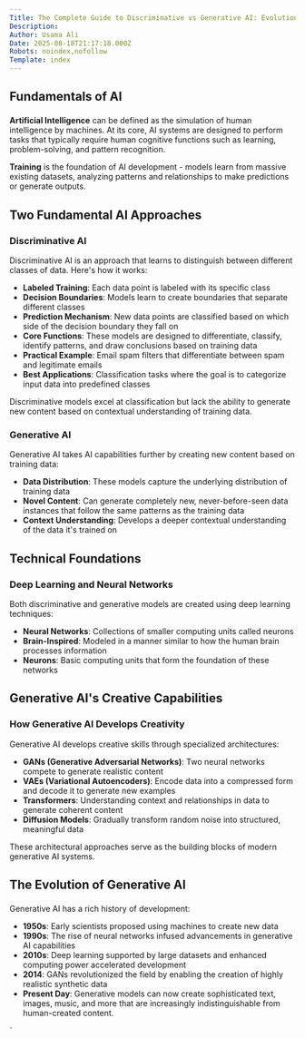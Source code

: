 ```yaml
---
Title: The Complete Guide to Discriminative vs Generative AI: Evolution, Creativity, and Applications
Description: 
Author: Usama Ali
Date: 2025-08-18T21:17:18.000Z
Robots: noindex,nofollow
Template: index
---
```

<h2>
  
  
  Fundamentals of AI
</h2>

<p><strong>Artificial Intelligence</strong> can be defined as the simulation of human intelligence by machines. At its core, AI systems are designed to perform tasks that typically require human cognitive functions such as learning, problem-solving, and pattern recognition.</p>

<p><strong>Training</strong> is the foundation of AI development - models learn from massive existing datasets, analyzing patterns and relationships to make predictions or generate outputs.</p>

<h2>
  
  
  Two Fundamental AI Approaches
</h2>

<h3>
  
  
  Discriminative AI
</h3>

<p>Discriminative AI is an approach that learns to distinguish between different classes of data. Here's how it works:</p>

<ul>
<li>
<strong>Labeled Training</strong>: Each data point is labeled with its specific class</li>
<li>
<strong>Decision Boundaries</strong>: Models learn to create boundaries that separate different classes</li>
<li>
<strong>Prediction Mechanism</strong>: New data points are classified based on which side of the decision boundary they fall on</li>
<li>
<strong>Core Functions</strong>: These models are designed to differentiate, classify, identify patterns, and draw conclusions based on training data</li>
<li>
<strong>Practical Example</strong>: Email spam filters that differentiate between spam and legitimate emails</li>
<li>
<strong>Best Applications</strong>: Classification tasks where the goal is to categorize input data into predefined classes</li>
</ul>

<p>Discriminative models excel at classification but lack the ability to generate new content based on contextual understanding of training data.</p>

<h3>
  
  
  Generative AI
</h3>

<p>Generative AI takes AI capabilities further by creating new content based on training data:</p>

<ul>
<li>
<strong>Data Distribution</strong>: These models capture the underlying distribution of training data</li>
<li>
<strong>Novel Content</strong>: Can generate completely new, never-before-seen data instances that follow the same patterns as the training data</li>
<li>
<strong>Context Understanding</strong>: Develops a deeper contextual understanding of the data it's trained on</li>
</ul>

<h2>
  
  
  Technical Foundations
</h2>

<h3>
  
  
  Deep Learning and Neural Networks
</h3>

<p>Both discriminative and generative models are created using deep learning techniques:</p>

<ul>
<li>
<strong>Neural Networks</strong>: Collections of smaller computing units called neurons</li>
<li>
<strong>Brain-Inspired</strong>: Modeled in a manner similar to how the human brain processes information</li>
<li>
<strong>Neurons</strong>: Basic computing units that form the foundation of these networks</li>
</ul>

<h2>
  
  
  Generative AI's Creative Capabilities
</h2>

<h3>
  
  
  How Generative AI Develops Creativity
</h3>

<p>Generative AI develops creative skills through specialized architectures:</p>

<ul>
<li>
<strong>GANs (Generative Adversarial Networks)</strong>: Two neural networks compete to generate realistic content</li>
<li>
<strong>VAEs (Variational Autoencoders)</strong>: Encode data into a compressed form and decode it to generate new examples</li>
<li>
<strong>Transformers</strong>: Understanding context and relationships in data to generate coherent content</li>
<li>
<strong>Diffusion Models</strong>: Gradually transform random noise into structured, meaningful data</li>
</ul>

<p>These architectural approaches serve as the building blocks of modern generative AI systems.</p>

<h2>
  
  
  The Evolution of Generative AI
</h2>

<p>Generative AI has a rich history of development:</p>

<ul>
<li>
<strong>1950s</strong>: Early scientists proposed using machines to create new data</li>
<li>
<strong>1990s</strong>: The rise of neural networks infused advancements in generative AI capabilities</li>
<li>
<strong>2010s</strong>: Deep learning supported by large datasets and enhanced computing power accelerated development</li>
<li>
<strong>2014</strong>: GANs revolutionized the field by enabling the creation of highly realistic synthetic data</li>
<li>
<strong>Present Day</strong>: Generative models can now create sophisticated text, images, music, and more that are increasingly indistinguishable from human-created content.</li>
</ul>

<p>`</p>

